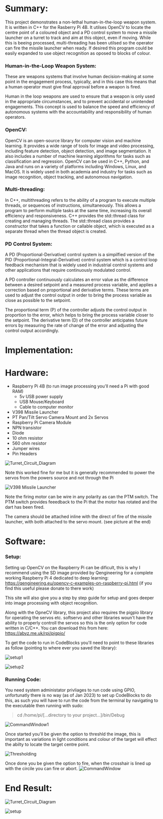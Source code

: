 # Summary:
This project demonstrates a non-lethal human-in-the-loop weapon system. It is written in C++ for the Rasberry Pi 4B. It utilses OpenCV to locate the centre point of a coloured object and a PD control system to move a missile launcher on a turret to track and aim at this object, even if moving. While this is beeing processed, multi-threading has been utilsed so the operator can fire the missile launcher when ready. If desired this program could be easily expanded to use object recognition as oposed to blocks of colour.

### Human-in-the-Loop Weapon System:
These are weapons systems that involve human decision-making at some point in the engagement process, typically, and in this case this means that a human operator must give final approval before a weapon is fired.

Human in the loop weapons are used to ensure that a weapon is only used in the appropriate circumstances, and to prevent accidental or unintended engagements. This concept is used to balance the speed and efficiency of autonomous systems with the accountability and responsibility of human operators.

### OpenCV:
OpenCV is an open-source library for computer vision and machine learning. It provides a wide range of tools for image and video processing, including feature detection, object detection, and image segmentation. It also includes a number of machine learning algorithms for tasks such as classification and regression. OpenCV can be used in C++, Python, and Java and runs on a variety of platforms including Windows, Linux, and MacOS. It is widely used in both academia and industry for tasks such as image recognition, object tracking, and autonomous navigation.

### Multi-threading:
In C++, multithreading refers to the ability of a program to execute multiple threads, or sequences of instructions, simultaneously. This allows a program to perform multiple tasks at the same time, increasing its overall efficiency and responsiveness. C++ provides the std::thread class for creating and managing threads. The std::thread class provides a constructor that takes a function or callable object, which is executed as a separate thread when the thread object is created.

### PD Control System:
A PD (Proportional-Derivative) control system is a simpilfied version of the PID (Proportional-Integral-Derivative) control system which is a control loop feedback mechanism that is widely used in industrial control systems and other applications that require continuously modulated control.

A PD controller continuously calculates an error value as the difference between a desired setpoint and a measured process variable, and applies a correction based on proportional and derivative terms. These terms are used to adjust the control output in order to bring the process variable as close as possible to the setpoint.

The proportional term (P) of the controller adjusts the control output in proportion to the error, which helps to bring the process variable closer to the setpoint. The derivative term (D) of the controller anticipates future errors by measuring the rate of change of the error and adjusting the control output accordingly.

# Implementation:

# Hardware:
- Raspberry Pi 4B (to run image processing you'll need a Pi with good RAM)
  - 5v USB power supply
  - USB Mouse/Keyboard
  - Cable to computer monitor   
- V398 Missile Launcher
- PT Pan/Tilt Servo Camera Mount and 2x Servos
- Raspberry Pi Camera Module
- NPN transistor
- Diode
- 10 ohm resistor
- 560 ohm resistor
- Jumper wires
- Pin Headers


![Turret_Circuit_Diagram](https://github.com/JasperWH/Turret-with-OpenCV/blob/main/Pictures/Turret_Circuit_Diagram.png)

Note this worked fine for me but it is generally recommended to power the servos from the powers source and not through the Pi

![V398 Missile Launcher](https://github.com/JasperWH/Turret-with-OpenCV/blob/main/Pictures/V398_Missile_Launcher.PNG)

Note the firing motor can be wire in any polarity as can the PTM switch. The PTM switch provides feeedback to the Pi that the motor has rotated and  the dart has been fired.

The camera should be attached inline with the direct of fire of the missile launcher, with both attached to the servo mount. (see picture at the end)

# Software:

### Setup:
Setting up OpenCV on the Raspberry Pi can be dificult, this is why I recommend using the SD image provided by Qengineering for a complete working Raspberry Pi 4 dedicated to deep learning: https://qengineering.eu/opencv-c-examples-on-raspberry-pi.html (if you find this useful please donate to there work)

This site will also give you a step by step guide for setup and goes deeper into image processing with object recognition.

Along with the OpneCV library, this project also requires the pigpio library for operating the servos etc. softservo and other libraries woun't have the ability to properly controll the servos so this is the only option for code written in C/C++. You can download this from here: https://abyz.me.uk/rpi/pigpio/

To get the code to run in CodeBlocks you'll need to point to these libraries as follow (pointing to where ever you saved the library):

![setup1](https://github.com/JasperWH/Turret-with-OpenCV/blob/main/Pictures/Setup1.png)

![setup2](https://github.com/JasperWH/Turret-with-OpenCV/blob/main/Pictures/Setup2.png)

### Running Code:
You need system administator privliages to run code using GPIO, unfortunatly there is no way (as of Jan 2023) to set up CodeBlocks to do this, as such you will have to run the code from the terminal by navigating to the executable then running with sudo:
>cd /home/pi/[...directory to your project...]/bin/Debug

![CommandWindow1](https://github.com/JasperWH/Turret-with-OpenCV/blob/main/Pictures/Command_Window1.png)

Once started you'll be given the option to threshld the image, this is important as variations in light conditions and colour of the target will effect the abilty to locate the target centre point.

![Thresholding](https://github.com/JasperWH/Turret-with-OpenCV/blob/main/Pictures/Thresholding.png)

Once done you be given the option to fire, when the crosshair is lined up with the circile you can fire or abort.
![CommandWindow](https://github.com/JasperWH/Turret-with-OpenCV/blob/main/Pictures/Command_Window.png)

# End Result:
![Turret_Circuit_Diagram](https://github.com/JasperWH/Turret-with-OpenCV/blob/main/Pictures/Engagment.gif)

![setup](https://github.com/JasperWH/Turret-with-OpenCV/blob/main/Pictures/Setup.jpg)
